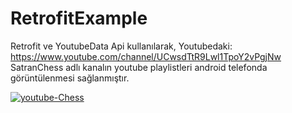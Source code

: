# RetrofitExample

Retrofit ve YoutubeData Api kullanılarak, Youtubedaki: https://www.youtube.com/channel/UCwsdTtR9Lwl1TpoY2vPgjNw
SatranChess adlı kanalın youtube playlistleri android telefonda görüntülenmesi sağlanmıştır.

<a href="https://ibb.co/njpskRy"><img src="https://i.ibb.co/PgkZCty/youtube-Chess.png" alt="youtube-Chess" border="0"></a>
